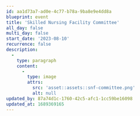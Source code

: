 ```yaml
---
id: aa1d73a7-ad0e-4c77-b78a-9ba8e9e4dd8a
blueprint: event
title: 'Skilled Nursing Facility Committee'
all_day: false
multi_day: false
start_date: '2023-08-10'
recurrence: false
description:
  -
    type: paragraph
    content:
      -
        type: image
        attrs:
          src: 'asset::assets::snf-committee.png'
          alt: null
updated_by: 87a74d1c-1760-42c5-afc1-1cc59be16098
updated_at: 1689369165
---
```

